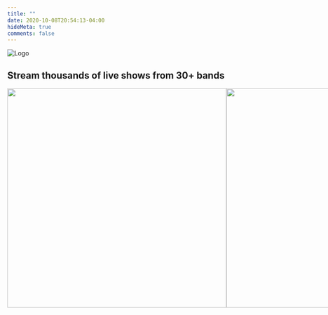 ```yaml
---
title: ""
date: 2020-10-08T20:54:13-04:00
hideMeta: true
comments: false
---
```


![Logo](/img/attics-logo.png)

## Stream thousands of live shows from 30+ bands

<div style="display: flex">
<img src="/img/attics-now-playing.png" height="500">
<img src="/img/attics-now-playing.png" height="500">
</div>
